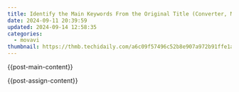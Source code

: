 ```yaml
---
title: Identify the Main Keywords From the Original Title (Converter, MOV Para MP3, Online, Grátis) and Their Synonyms or Related Terms (E.g., Arquivos MOV Em MP3 as an Alternative for MOV Para MP3, On-Line Which Is Already in Portuguese, and Using the Word Gratuidade Instead of Grátis).
date: 2024-09-11 20:39:59
updated: 2024-09-14 12:58:35
categories:
  - movavi
thumbnail: https://thmb.techidaily.com/a6c09f57496c52b8e907a972b91ffe1ac4bdb6bfabe268a90cf22a89412c015d.jpg
---
```


{{post-main-content}}

<ins class="adsbygoogle"
     style="display:block"
     data-ad-format="autorelaxed"
     data-ad-client="ca-pub-7571918770474297"
     data-ad-slot="1223367746"></ins>

{{post-assign-content}}

<ins class="adsbygoogle"
     style="display:block"
     data-ad-client="ca-pub-7571918770474297"
     data-ad-slot="8358498916"
     data-ad-format="auto"
     data-full-width-responsive="true"></ins>

